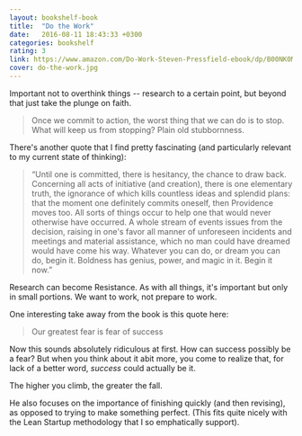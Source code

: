```yaml
---
layout: bookshelf-book
title:  "Do the Work"
date:   2016-08-11 18:43:33 +0300
categories: bookshelf
rating: 3
link: https://www.amazon.com/Do-Work-Steven-Pressfield-ebook/dp/B00NK0MJBK/
cover: do-the-work.jpg
---
```


Important not to overthink things -- research to a certain point, but beyond that just take the plunge on faith.

> Once we commit to action, the worst thing that we can do is to stop. What will keep us from stopping? Plain old stubbornness.

There's another quote that I find pretty fascinating (and particularly relevant to my current state of thinking):

> “Until one is committed, there is hesitancy, the chance to draw back. Concerning all acts of initiative (and creation), there is one elementary truth, the ignorance of which kills countless ideas and splendid plans: that the moment one definitely commits oneself, then Providence moves too. All sorts of things occur to help one that would never otherwise have occurred. A whole stream of events issues from the decision, raising in one's favor all manner of unforeseen incidents and meetings and material assistance, which no man could have dreamed would have come his way. Whatever you can do, or dream you can do, begin it. Boldness has genius, power, and magic in it. Begin it now.”

Research can become Resistance. As with all things, it's important but only in small portions. We want to work, not prepare to work.

One interesting take away from the book is this quote here:

> Our greatest fear is fear of success

Now this sounds absolutely ridiculous at first. How can success possibly be a fear? But when you think about it abit more, you come to realize that, for lack of a better word, *success* could actually be it.

The higher you climb, the greater the fall.

He also focuses on the importance of finishing quickly (and then revising), as opposed to trying to make something perfect. (This fits quite nicely with the Lean Startup methodology that I so emphatically support).
